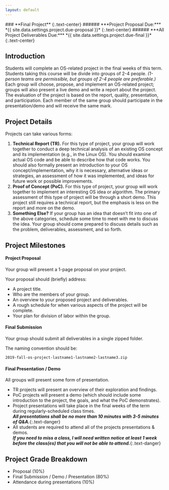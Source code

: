 ```yaml
---
layout: default
---
```


<div class="subpage-header" markdown="1">
### **Final Project**
{:.text-center}
###### ***Project Proposal Due:*** *{{ site.data.settings.project.due-proposal }}*
{:.text-center}
###### ***All Project Deliverables Due:*** *{{ site.data.settings.project.due-final }}*
{:.text-center}
</div>

## Introduction

Students will complete an OS-related project in the final weeks of this term.
Students taking this course will be divide into groups of 2-4 people.
*(1-person teams are permissible, but groups of 2-4 people are preferable.)*
Each group will choose, propose, and implement an OS-related project; groups will also present a live demo and write a report about the project.
The evaluation of the project is based on the report, quality, presentation, and participation.
Each member of the same group should participate in the presentation/demo and will receive the same mark.

<!-- During the actual project presentations, attendance will be taken randomly. --- 3 points -->

<!-- FINAL PROJECT REPORT DUE: Dec 7, 2018! -->

<!-- <div id="accordion"> -->
<!-- <div class="card card bg-light"> -->
<!-- header -->
<!-- <div class="card-header" id="headingTwo" data-toggle="collapse"  data-target="#collapseTwo" aria-expanded="true" aria-controls="collapseTwo" markdown="1"> -->
<!-- *Click this bar to show/hide project details...* -->
<!-- </div> -->

<!-- <div class="card-header" id="headingTwo" data-toggle="collapse"  data-target="#collapseTwo" aria-expanded="true" aria-controls="collapseTwo" markdown="1"> -->
<!-- <h5 class="mb-0"> -->
<!-- <button class="btn btn-link" data-toggle="collapse" data-target="#collapseOne" aria-expanded="true" aria-controls="collapseOne"  markdown="1"> -->
<!-- <i class="fa" aria-hidden="true"></i> -->
<!-- *Click here to show/hide project details...* -->
<!-- ***I will post specific project-related details and deadlines as we get closer.*** -->
<!-- </button> -->
<!-- </h5> -->
<!-- </div> -->

<!-- details -->
<!-- <div id="collapseTwo" class="collapse" aria-labelledby="headingTwo" data-parent="#accordion"> -->
<!-- <div class="card-body" markdown="1"> -->

## Project Details

Projects can take various forms:

1. **Technical Report (TR).** For this type of project, your group will work together to conduct a deep technical analysis of an existing OS concept and its implementation
(e.g., in the Linux OS). You should examine actual OS code and be able to describe how that code works.
You should also formally present an introduction to your OS concept/implementation,
why it is necessary,
alternative ideas or strategies,
an assessment of how it was implemented, and
ideas for future work or possible improvements.
2. **Proof of Concept (PoC).** For this type of project, your group will work together to implement an interesting OS idea or algorithm.
The primary assessment of this type of project will be through a short demo.
This project still requires a technical report, but the emphasis is less on the report and more on the demo.
3. **Something Else?** If your group has an idea that doesn’t fit into one of the above categories, schedule some time to meet with me to discuss the idea.
Your group should come prepared to discuss details such as the problem, deliverables, assessment, and so forth.

## Project Milestones

#### Project Proposal

Your group will present a 1-page proposal on your project.

Your proposal should (briefly) address:

- A project title.
- Who are the members of your group.
- An overview to your proposed project and deliverables.
- A rough schedule for when various aspects of the project will be complete.
- Your plan for division of labor within the group.

#### Final Submission

Your group should submit all deliverables in a single zipped folder.

The naming convention should be:  

```
2019-fall-os-project-lastname1-lastname2-lastname3.zip
```

#### Final Presentation / Demo

All groups will present some form of presentation.
- TR projects will present an overview of their exploration and findings.
- PoC projects will present a demo (which should include some introduction to the project, the goals, and what the PoC demonstrates).
- Project presentations will take place in the final weeks of the term during regularly-scheduled class times.  
_**All presentations shall be no more than 10 minutes with 3-5 minutes of Q&A.**_{:.text-danger}
- All students are required to attend all of the projects presentations & demos.  
_**If you need to miss a class, I will need written notice at least 1 week before the class(es) that you will not be able to attend.**_{:.text-danger}

## Project Grade Breakdown

- Proposal (10%)
- Final Submission / Demo / Presentation (80%)
- Attendance during presentations (10%)
<!-- </div> -->
<!-- </div> -->
<!-- </div> -->
<!-- </div> -->
